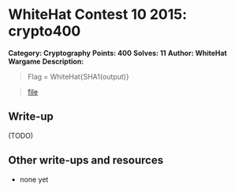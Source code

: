 # WhiteHat Contest 10 2015: crypto400

**Category: Cryptography**
**Points: 400**
**Solves: 11**
**Author: WhiteHat Wargame**
**Description:**

> Flag = WhiteHat{SHA1(output)}

> [file](crypto400_fd6f003c2def910487fda983adb64b06.zip)


## Write-up

(TODO)

## Other write-ups and resources

* none yet
